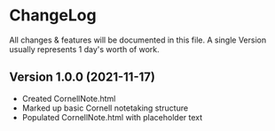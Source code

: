 # ChangeLog
All changes & features will be documented in this file. A single Version usually represents 1 day's worth of work.

## Version 1.0.0 (2021-11-17)
  - Created CornellNote.html
  - Marked up basic Cornell notetaking structure
  - Populated CornellNote.html with placeholder text
